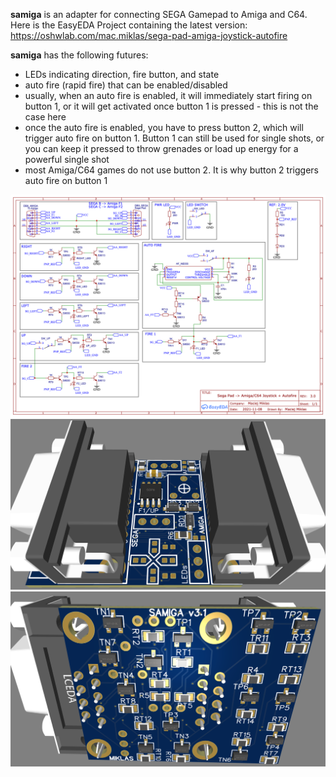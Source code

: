 **samiga** is an adapter for connecting SEGA Gamepad to Amiga and C64. Here is the EasyEDA Project containing the latest version: https://oshwlab.com/mac.miklas/sega-pad-amiga-joystick-autofire

**samiga** has the following futures:
* LEDs indicating direction, fire button, and state
* auto fire (rapid fire) that can be enabled/disabled
* usually, when an auto fire is enabled, it will immediately start firing on button 1, or it will get activated once button 1 is pressed - this is not the case here
* once the auto fire is enabled, you have to press button 2, which will trigger auto fire on button 1. Button 1 can still be used for single shots, or you can keep it pressed to throw grenades or load up energy for a powerful single shot
* most Amiga/C64 games do not use button 2. It is why button 2 triggers auto fire on button 1

![Schematic](/img/schematic.png)
![Top](/img/3d_top.png)
![Bottom](/img/3d_bottom.png)
